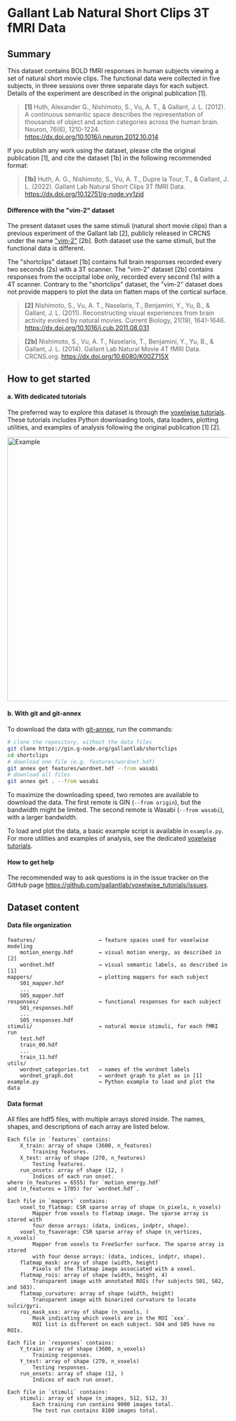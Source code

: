 # Gallant Lab Natural Short Clips 3T fMRI Data

## Summary

This dataset contains BOLD fMRI responses in human subjects viewing a set of
natural short movie clips. The functional data were collected in five subjects,
in three sessions over three separate days for each subject. Details of the
experiment are described in the original publication [1].

> **[1]** Huth, Alexander G., Nishimoto, S., Vu, A. T., & Gallant, J. L.
> (2012). A continuous semantic space describes the representation of thousands
> of object and action categories across the human brain. Neuron, 76(6),
> 1210-1224. https://dx.doi.org/10.1016/j.neuron.2012.10.014

If you publish any work using the dataset, please cite the original publication
[1], and cite the dataset [1b] in the following recommended format:

> **[1b]** Huth, A. G., Nishimoto, S., Vu, A. T., Dupre la Tour, T., & Gallant,
> J. L. (2022). Gallant Lab Natural Short Clips 3T fMRI Data.
> https://dx.doi.org/10.12751/g-node.vy1zjd

#### Difference with the "vim-2" dataset

The present dataset uses the same stimuli (natural short movie clips) than a
previous experiment of the Gallant lab [2], publicly released in CRCNS under
the name ["vim-2"](https://crcns.org/data-sets/vc/vim-2/) [2b]. Both dataset
use the same stimuli, but the functional data is different.

The "shortclips" dataset [1b] contains full brain responses recorded every two
seconds (2s) with a 3T scanner. The "vim-2" dataset [2b] contains responses
from the occipital lobe only, recorded every second (1s) with a 4T scanner.
Contrary to the "shortclips" dataset, the "vim-2" dataset does not provide
mappers to plot the data on flatten maps of the cortical surface.


> **[2]** Nishimoto, S., Vu, A. T., Naselaris, T., Benjamini, Y., Yu, B., &
> Gallant, J. L. (2011). Reconstructing visual experiences from brain activity
> evoked by natural movies. Current Biology, 21(19), 1641-1646.
> https://dx.doi.org/10.1016/j.cub.2011.08.031

> **[2b]** Nishimoto, S., Vu, A. T., Naselaris, T., Benjamini, Y., Yu, B., &
> Gallant, J. L. (2014). Gallant Lab Natural Movie 4T fMRI Data. CRCNS.org.
> https://dx.doi.org/10.6080/K00Z715X

## How to get started

#### a. With dedicated tutorials
The preferred way to explore this dataset is through the [voxelwise
tutorials](https://github.com/gallantlab/voxelwise_tutorials). These tutorials
includes Python downloading tools, data loaders, plotting utilities, and
examples of analysis following the original publication [1] [2].

<a href="https://gallantlab.github.io/voxelwise_tutorials/"><img
src="https://gallantlab.github.io/voxelwise_tutorials/_images/sphx_glr_06_plot_banded_ridge_model_002.png"
alt="Example" width="600"/></a>

#### b. With git and git-annex

To download the data with [git-annex](https://git-annex.branchable.com/), run
the commands:
```bash
# clone the repository, without the data files
git clone https://gin.g-node.org/gallantlab/shortclips
cd shortclips
# download one file (e.g. features/wordnet.hdf)
git annex get features/wordnet.hdf --from wasabi
# download all files 
git annex get . --from wasabi
```

To maximize the downloading speed, two remotes are available to download the
data. The first remote is GIN (`--from origin`), but the bandwidth might be
limited. The second remote is Wasabi (`--from wasabi`), with a larger
bandwidth.

To load and plot the data, a basic example script is available in `example.py`.
For more utilities and examples of analysis, see the dedicated [voxelwise
tutorials](https://github.com/gallantlab/voxelwise_tutorials).

#### How to get help

The recommended way to ask questions is in the issue tracker on the GitHub page
https://github.com/gallantlab/voxelwise_tutorials/issues.


## Dataset content

#### Data file organization

```text
features/                    → feature spaces used for voxelwise modeling
    motion_energy.hdf        → visual motion energy, as described in [2]
    wordnet.hdf              → visual semantic labels, as described in [1]
mappers/                     → plotting mappers for each subject
    S01_mapper.hdf
    ...
    S05_mapper.hdf
responses/                   → functional responses for each subject
    S01_responses.hdf
    ...
    S05_responses.hdf
stimuli/                     → natural movie stimuli, for each fMRI run
    test.hdf
    train_00.hdf
    ...
    train_11.hdf
utils/
    wordnet_categories.txt   → names of the wordnet labels
    wordnet_graph.dot        → wordnet graph to plot as in [1]
example.py                   → Python example to load and plot the data
```

#### Data format

All files are hdf5 files, with multiple arrays stored inside.
The names, shapes, and descriptions of each array are listed below.

```text
Each file in `features` contains:
    X_train: array of shape (3600, n_features)
        Training features.
    X_test: array of shape (270, n_features)
        Testing features.
    run_onsets: array of shape (12, )
        Indices of each run onset.
where (n_features = 6555) for `motion_energy.hdf`
and (n_features = 1705) for `wordnet.hdf`.

Each file in `mappers` contains:
    voxel_to_flatmap: CSR sparse array of shape (n_pixels, n_voxels)
        Mapper from voxels to flatmap image. The sparse array is stored with
        four dense arrays: (data, indices, indptr, shape).
    voxel_to_fsaverage: CSR sparse array of shape (n_vertices, n_voxels)
        Mapper from voxels to FreeSurfer surface. The sparse array is stored
        with four dense arrays: (data, indices, indptr, shape).
    flatmap_mask: array of shape (width, height)
        Pixels of the flatmap image associated with a voxel.
    flatmap_rois: array of shape (width, height, 4)
        Transparent image with annotated ROIs (for subjects S01, S02, and S03).
    flatmap_curvature: array of shape (width, height)
        Transparent image with binarized curvature to locate sulci/gyri.
    roi_mask_xxx: array of shape (n_voxels, )
        Mask indicating which voxels are in the ROI `xxx`.
        ROI list is different on each subject. SO4 and S05 have no ROIs.

Each file in `responses` contains:
    Y_train: array of shape (3600, n_voxels)
        Training responses.
    Y_test: array of shape (270, n_voxels)
        Testing responses.
    run_onsets: array of shape (12, )
        Indices of each run onset.

Each file in `stimuli` contains:
    stimuli: array of shape (n_images, 512, 512, 3)
        Each training run contains 9000 images total.
        The test run contains 8100 images total.
```

